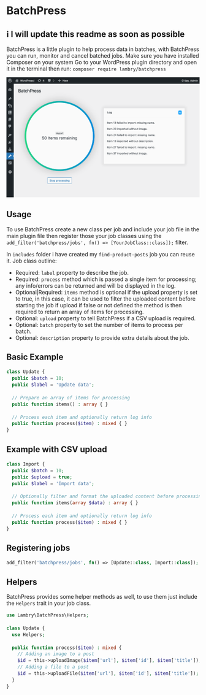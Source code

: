 # BatchPress

## ℹ️ I will update this readme as soon as possible

BatchPress is a little plugin to help process data in batches, with BatchPress you can run, monitor and cancel batched jobs.
Make sure you have installed Composer on your system
Go to your WordPress plugin directory and open it in the terminal then run: `composer require lambry/batchpress`

![screenshot](screenshot.png)

## Usage

To use BatchPress create a new class per job and include your job file in the main plugin file then register those your job classes using the `add_filter('batchpress/jobs', fn() => [YourJobClass::class]);` filter.

In `includes` folder i have created my `find-product-posts` job you can reuse it.
Job class outline:

- Required: `label` property to describe the job.
- Required: `process` method which is passed a single item for processing; any info/errors can be returned and will be displayed in the log.
- Optional|Required: `items` method is optional if the upload property is set to true, in this case, it can be used to filter the uploaded content before starting the job if upload if false or not defined the method is then required to return an array of items for processing.
- Optional: `upload` property to tell BatchPress if a CSV upload is required.
- Optional: `batch` property to set the number of items to process per batch.
- Optional: `description` property to provide extra details about the job.

## Basic Example

```php
class Update {
  public $batch = 10;
  public $label = 'Update data';

  // Prepare an array of items for processing
  public function items() : array { }

  // Process each item and optionally return log info
  public function process($item) : mixed { }
}
```

## Example with CSV upload

```php
class Import {
  public $batch = 10;
  public $upload = true;
  public $label = 'Import data';

  // Optionally filter and format the uploaded content before processing
  public function items(array $data) : array { }

  // Process each item and optionally return log info
  public function process($item) : mixed { }
}
```

## Registering jobs

```php
add_filter('batchpress/jobs', fn() => [Update::class, Import::class]);
```

## Helpers

BatchPress provides some helper methods as well, to use them just include the `Helpers` trait in your job class.

```php
use Lambry\BatchPress\Helpers;

class Update {
  use Helpers;

  public function process($item) : mixed {
    // Adding an image to a post
    $id = this->uploadImage($item['url'], $item['id'], $item['title']);
    // Adding a file to a post
    $id = this->uploadFile($item['url'], $item['id'], $item['title']);
  }
}
```
